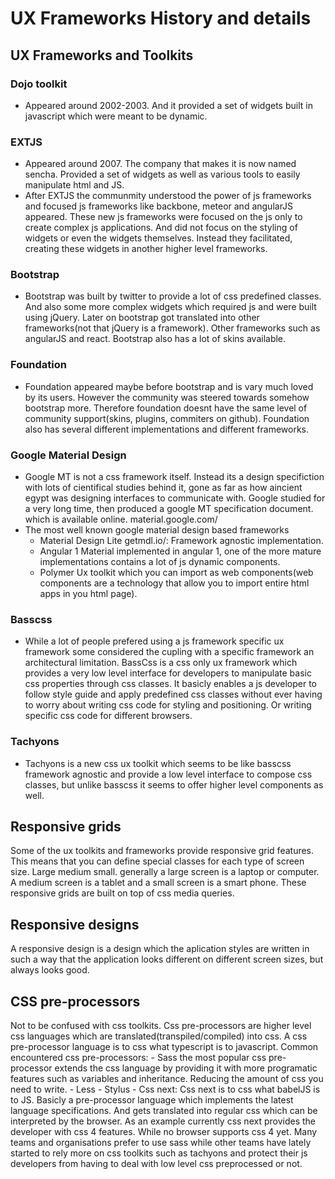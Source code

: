 # UX Frameworks History and details

## UX Frameworks and Toolkits

### Dojo toolkit 

- Appeared around 2002-2003. And it provided a set of widgets built in javascript which were meant to be dynamic.

### EXTJS 

- Appeared around 2007. The company that makes it is now named sencha. Provided a set of widgets as well as various tools to easily manipulate html and JS.
- After EXTJS the communmity understood the power of js frameworks and focused js frameworks like backbone, meteor and angularJS appeared. These new js frameworks were focused on the js only to create complex js applications. And did not focus on the styling of widgets or even the widgets themselves. Instead they facilitated, creating these widgets in another higher level frameworks. 

### Bootstrap

- Bootstrap was built by twitter to provide a lot of css predefined classes. And also some more complex widgets which required js and were built using jQuery. Later on bootstrap got translated into other frameworks(not that jQuery is a framework). Other frameworks such as angularJS and react. Bootstrap also has a lot of skins available. 

### Foundation

- Foundation appeared maybe before bootstrap and is vary much loved by its users. However the community was steered towards somehow bootstrap more. Therefore foundation doesnt have the same level of community support(skins, plugins, commiters on github). Foundation also has several different implementations and different frameworks. 

### Google Material Design

- Google MT is not a css framework itself. Instead its a design specifiction with lots of cientifical studies behind it, gone as far as how aincient egypt was designing interfaces to communicate with. Google studied for a very long time, then produced a google MT specification document. which is available online. material.google.com/
- The most well known google material design based frameworks 
    - Material Design Lite getmdl.io/: Framework agnostic implementation.
    - Angular 1 Material implemented in angular 1, one of the more mature implementations contains a lot of js dynamic components.
    - Polymer Ux toolkit which you can import as web components(web components are a technology that allow you to import entire html apps in you html page).


### Basscss

- While a lot of people prefered using a js framework specific ux framework some considered the cupling with a specific framework an architectural limitation. BassCss is a css only ux framework which provides a very low level interface for developers to manipulate basic css properties through css classes. It basicly enables a js developer to follow style guide and apply predefined css classes without ever having to worry about writing css code for styling and positioning. Or writing specific css code for different browsers. 

### Tachyons

- Tachyons is a new css ux toolkit which seems to be like basscss framework agnostic and provide a low level interface to compose css classes, but unlike basscss it seems to offer higher level components as well. 

## Responsive grids

Some of the ux toolkits and frameworks provide responsive grid features. This means that you can define special classes for each type of screen size. Large medium small. generally a large screen is a laptop or computer. A medium screen is a tablet and a small screen is a smart phone. These responsive grids are built on top of css media queries. 

## Responsive designs

A responsive design is a design which the aplication styles are written in such a way that the application looks different on different screen sizes, but always looks good. 

## CSS pre-processors

Not to be confused with css toolkits. Css pre-processors are higher level css languages which are translated(transpiled/compiled) into css. A css pre-processor language is to css what typescript is to javascript. 
Common encountered css pre-processors:
    - Sass the most popular css pre-processor extends the css language by providing it with more programatic features such as variables and inheritance. Reducing the amount of css you need to write.
    - Less 
    - Stylus
    - Css next: Css next is to css what babelJS is to JS. Basicly a pre-processor language which implements the latest language specifications. And gets translated into regular css which can be interpreted by the browser. As an example currently css next provides the developer with css 4 features. While no browser supports css 4 yet. Many teams and organisations prefer to use sass while other teams have lately started to rely more on css toolkits such as tachyons and protect their js developers from having to deal with low level css preprocessed or not. 
